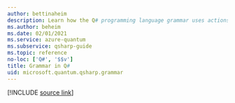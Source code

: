 ```yaml
---
author: bettinaheim
description: Learn how the Q# programming language grammar uses actions and semantic predicates.
ms.author: beheim
ms.date: 02/01/2021
ms.service: azure-quantum
ms.subservice: qsharp-guide
ms.topic: reference
no-loc: ['Q#', '$$v']
title: Grammar in Q#
uid: microsoft.quantum.qsharp.grammar
---
```


<!---
# Grammar in Q#
-->

[!INCLUDE [source link](~/includes/qsharp-language/Specifications/Language/5_Grammar/readme.md)]